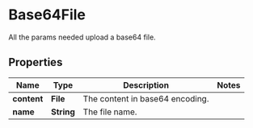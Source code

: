 

# Base64File

All the params needed upload a base64 file.

## Properties

| Name | Type | Description | Notes |
|------------ | ------------- | ------------- | -------------|
|**content** | **File** | The content in base64 encoding. |  |
|**name** | **String** | The file name. |  |



